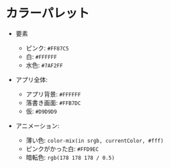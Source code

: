 # カラーパレット

- 要素
  - ピンク: `#FF87C5`
  - 白: `#FFFFFF`
  - 水色: `#7AF2FF`

- アプリ全体:
  - アプリ背景: `#FFFFFF`
  - 落書き画面: `#FFB7DC`
  - 仮: `#D9D9D9`

- アニメーション:
  - 薄い色: `color-mix(in srgb, currentColor, #fff)`
  - ピンクがかった白: `#FFD9EC`
  - 暗転色: `rgb(178 178 178 / 0.5)`